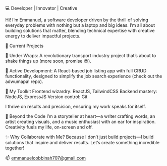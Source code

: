 💻 Developer | Innovator | Creative

Hi! I’m Emmanuel, a software developer driven by the thrill of solving everyday problems with nothing but a laptop and big ideas. I’m all about building solutions that matter, blending technical expertise with creative energy to deliver impactful projects.

🚀 Current Projects

🌟 Under Wraps: A revolutionary transport industry project that’s about to shake things up (more soon, promise 😉).

💼 Active Development: A React-based job listing app with full CRUD functionality, designed to simplify the job search experience (check out the adwumapa! repo).

🔧 My Toolkit
Frontend wizardry: ReactJS, TailwindCSS
Backend mastery: NodeJS, ExpressJS
Version control: Git

I thrive on results and precision, ensuring my work speaks for itself.

🎨 Beyond the Code
I’m a storyteller at heart—a writer crafting words, an artist creating visuals, and a music enthusiast with an ear for inspiration. Creativity fuels my life, on-screen and off.

✨ Why Collaborate with Me?
Because I don’t just build projects—I build solutions that inspire and deliver results. Let’s create something incredible together!

📫 emmanuelcobbinah707@gmail.com

<!--
**emmanuelcobbinah007/emmanuelcobbinah007** is a ✨ _special_ ✨ repository because its `README.md` (this file) appears on your GitHub profile.

Here are some ideas to get you started:

- 🔭 I’m currently working on ...
- 🌱 I’m currently learning ...
- 👯 I’m looking to collaborate on ...
- 🤔 I’m looking for help with ...
- 💬 Ask me about ...
- 📫 How to reach me: ...
- 😄 Pronouns: ...
- ⚡ Fun fact: ...
-->

